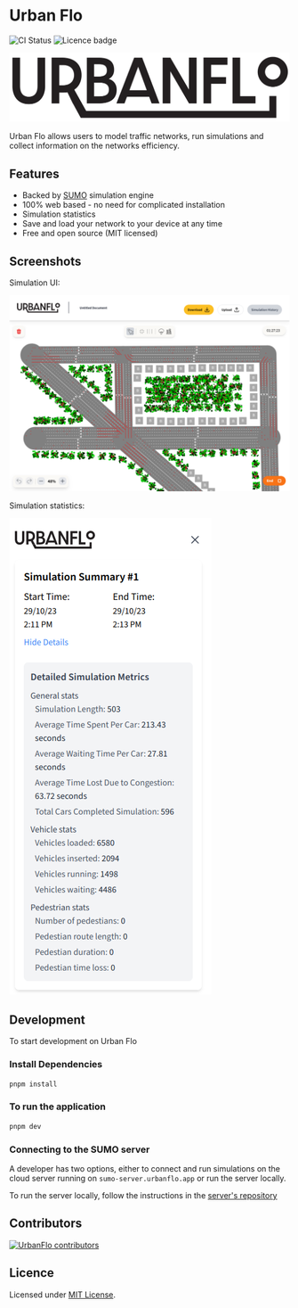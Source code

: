 # Urban Flo

![CI Status](https://img.shields.io/github/actions/workflow/status/igloo-4002/urbanflo-vite/ci.yml?style=flat-square) 
![Licence badge](https://img.shields.io/github/license/igloo-4002/urbanflo-vite?style=flat-square)

![UrbanFlo Logo](docs/images/urbanflo-logo.png)

Urban Flo allows users to model traffic networks, run simulations and
collect information on the networks efficiency.

## Features

- Backed by [SUMO](https://sumo.dlr.de) simulation engine
- 100% web based - no need for complicated installation
- Simulation statistics
- Save and load your network to your device at any time
- Free and open source (MIT licensed)

## Screenshots

Simulation UI:

![Simulation UI](docs/images/simulation.png)

Simulation statistics:

![Simulation statistics](docs/images/statistics.png)

## Development

To start development on Urban Flo

### Install Dependencies

```bash
pnpm install
```

### To run the application

```bash
pnpm dev
```

### Connecting to the SUMO server

A developer has two options, either to connect and run simulations on the cloud server running on `sumo-server.urbanflo.app` or run the server locally.

To run the server locally, follow the instructions in the [server's repository](https://github.com/igloo-4002/urbanflo-sumo-server)

## Contributors

<a href = "https://github.com/igloo-4002/urbanflo-vite/graphs/contributors">
  <img alt="UrbanFlo contributors" src = "https://contrib.rocks/image?repo=igloo-4002/urbanflo-vite"/>
</a>

## Licence

Licensed under [MIT License](LICENSE.txt).
